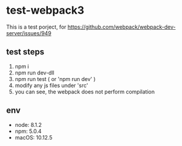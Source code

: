 # test-webpack3

This is a test porject, for https://github.com/webpack/webpack-dev-server/issues/949

## test steps

1. npm i
2. npm run dev-dll
3. npm run test ( or 'npm run dev' )
4. modify any js files under 'src'
5. you can see, the webpack does not perform compilation

## env

- node: 8.1.2
- npm: 5.0.4
- macOS: 10.12.5
